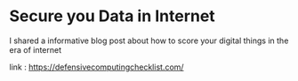 # Secure you Data in Internet 
I shared a informative blog post about how to score your digital things in the era of internet 

link : https://defensivecomputingchecklist.com/ 
